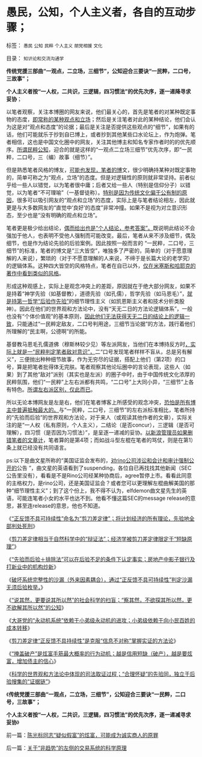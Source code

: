 # 愚民，公知，个人主义者，各自的互动步骤；

标签： `愚民` `公知` `民粹` `个人主义` `朋党相援` `文化` 

目录： `知识论和交流沟通学`

**传统党援三部曲“一观点，二立场，三细节”，公知迎合三要诀“一民粹，二口号，三故事”；**

**个人主义者按“一人权，二共识，三逻辑，四习惯法”的优先次序，逐一递降寻求妥协**；

以笔者观察，关注本博圈的网友来说，他们最关心的，首先是笔者的对某种既定事物的态度，[即常称的某种观点和立场](../../../2010/7/22/想学会批评，就不要发泄.md)；然后是关注笔者对此的某种结论，他们会认为这是对“观点和态度”的论据；最后是关注是否提供这些观点的“细节”，如果有的话，他们可能就乐于抄到自已博上，或者抄到其他某些口水论坛上，作为炮弹。笔者相信，这也是中国文化圈中的网友，关注其他博主和知名专家作者时的的优先顺序。[所谓民粹公知](../../../2013/11/14/改革十年多来寸步难行，因为民粹公知们贼喊捉贼.md)，迎合的就是这样的“一观点二立场三细节”优先次序，即“一民粹，二口号，三（编）故事（细节）”。

但是熟悉笔者风格的博友，[可能也发现，笔者的博](../../../2010/10/17/唯实求真打破谎言的大厦.md)文，很少明确持某种对既定事物的，简单可称之为“观点，立场”的态度。但是对逻辑性的原则就非常坚持。前者似乎给一些人以错觉，以为笔者很中庸；后者又给一些人（特别是信仰分子）以错觉，以为笔者“不可理喻”（一基督徒称）。[特别是因为传统文化偏于公有制的原因](../../../2011/11/8/民主是正确的，洗脑就是不可能的.md)，很多可以吸引网友的“观点和立场”的态度，实际上是与笔者结论相左，因此就更是与大多数网友的“直觉中‘良好’的态度”非常冲撞。如果不是视为对立意识形态，至少也是“没有明确的观点和立场”。

笔者更是极少给出结论，[偶而给出也是“个人结论，参考答案”。](../../../2011/11/1/攻击个人观点的权威和他们的卫道.md)既说明此结论不会强加于他人，也表明不受他人强制而可能改变。最后，笔者从来不涉及细节，偶及细节，也是作为结论先验的后验案例。因此按照一般而言的
“一民粹，二口号，三细节”的标准，笔者的博文是“三大皆空”，唯独多了严密的，简单的（对于愿意理解的人来说），繁琐的（对于不愿意理解的人来说，不缔于是长篇大论的老学究）的逻辑体系。这种四大皆空的风格特点，笔者在自已以外，[仅在米塞斯和哈耶克的著作中看到类似的风格](../../../2010/3/7/米塞斯是科学陈述不杂繁冗的文学典范.md)。

形成这种观感上，实际上是观念冲突上的差距，原因就在于绝大部分网友，如果不是持着“神学先验（如基督教），道德先验（如孔儒），哲学先验（如马恩毛）”，[就是持第一哲学“后验作先验”](../../../2014/1/16/科学的世界观和方法论，合理怀疑和证据链，洗脑和宣传.md)的细节理性主义（如凯恩斯主义者和技术分析类股神）。因此在他们的世界观和方法论中，没有“天无二日的方法论逻辑体系”，一般也没有“个体价值观”的基本原则，[因此他们无法获得天无二日的结论上的逻辑一致](../../../2011/1/28/缺乏逻辑能力可能是脑残综合症的典型症状.md)，只能通过“一民粹定敌友，二口号判用途，三细节当论据”的方法，践行着他们所理解的“民主啊，公德啊”的所能。

基督教马恩毛孔儒道佛（穆斯林较少见）等左派网友，当他们在本博持反方时[，实际上就是一“民粹判定笔者敌对意识”，](../../../2013/10/14/敌对意识形态忠告中国，不要再走到免费医疗的邪路上.md)二“口号发现笔者样样不盲从，总是另有解义”，三便抛出种种细节故事，作为无穷尽的证据，搭配上他们（第2项）的口号，算是把笔者批得体无完肤。笔者观察其他论坛圈中的言论表现，这些人（如果）到了其他“敌对”派别（其实也是左派）的圈子中时，由于中国传统文化浓厚的民粹氛围，他们“一民粹”上左右派都有共鸣，“二口号”上大同小异，“三细节”上各有特色。[所谓左右派区别，仅此而已](../../../2013/6/8/卖官鬻爵与民粹左右互斗的旋涡，直到大革命，亡天下，复辟旧制度！.md)。



所以无论本博网友是左是右，他们在笔者博客上所感受的观念冲突，[恐怕是所有博主中普遍抵触最大的。](../../../2013/4/3/木异于林未必秀，人民群众必欲毁之.md)与“一民粹，二口号，三细节”的左右派标准相比，笔者所持的“先验而后验”的世界观和方法论，对于来人（或观读其他作者的文章），实际关注的是“一人权（私有原则，个人主义），二结论（是否concur），三逻辑（是否可理解），四习惯（是否因为习惯法）”，是呈逐一递减的妥协。[以新浪管理员如果删错笔者的文章计](../../../2009/10/8/删文章的闹心事.md)，笔者算的是第4项；而如战斗型左棍在笔者的骂仗，则是在第1）条上就已经没有共同语言。



ps:以下是曲文星所称的“美国证监会发布的，[对rino公司涉讼和会计和审计强制公开的](http://www.sec.gov/litigation/litreleases/2013/lr22699.htm)公告
”，曲文星的英语看到了suspending，各位自已再找找其他新闻（SEC公告里没有），看看是不是Rino公司经某种协商后，agree暂停上市。看看此同意的主格权力，是rino公司，还是美国证监会？或者您可以更理解左棍曲解美国的那种“细节理性主义”；到了这个份上，我不得不认为，elfdemon曲文星先生的英语，可能连笔者小女的水平也达不到。他看不懂这篇SEC的message
release的意思，甚至连release的意思，他也不知道。

《[“正反馈不具可持续性”命名为“剪刀差定律”；将计划经济的所有理论，先验地全部判处死刑](../../../2014/1/14/系统论的“正反馈不具可持续性”命名为“剪刀差定律”.md)》

《[剪刀差定律相当于自然科学中的“辩证法”；经济学被剪刀差定律限定于“短缺原理”](../../../2014/1/14/研究“社会可持续性”的经济学，被剪刀差限定于“短缺原理”.md)》

《[“先验而后验＋排除法”可以在后验不足的条件下认定事实；房地产中影子银行及打新业中的机构炒新](../../../2014/1/14/“先验而后验＋排除法”排除“数据干扰”，判定房地产和打新业.md)》

《[破坏系统完整性的沙漏（外来因素耦合），通过“正反馈不具可持续性”判定沙漏无须后验枚举，](../../../2014/1/14/破坏系统完整性的沙漏,打新者炒新形成的“系统沙漏”.md)》

《[“说其然，更要说其所以然”的社会科学的扫盲；“察其然，不欲探其所以然，更不欲解其所以然”的公知](../../../2014/1/14/“说其然，更要说其所以然”是社会科学的扫盲.md)》

《[大哥党的“永动机系统”依赖于小弟级永动机的进攻；小弟级依赖于向小民百姓的成本转移](../../../2014/1/14/手摇牌永动机，素描“计划经济理论”和“特殊利益集团”.md)》

《[剪刀差定律“正反馈不具持续性”是克服“信息不对称”掌握实证的方法论](../../../2014/1/14/剪刀差定律“正反馈不具持续性”克服“信息不对称”.md)》

《[“掩盖破产”是炫富手筋最大概率的行为动机；越是信用短缺（破产），越是要炫富，增加债主的信心](../../../2014/1/16/陈光标同志的炫富手筋不吉利，可能已经资不抵债.md)》

《[科学的世界观和方法论中体现的司法取证过程；“合理怀疑”的先验同，独立于后验搜集的“证据链”](../../../2014/1/16/科学的世界观和方法论，合理怀疑和证据链，洗脑和宣传.md)》

《**传统党援三部曲“一观点，二立场，三细节”，公知迎合三要诀“一民粹，二口号，三故事”；**

**个人主义者按“一人权，二共识，三逻辑，四习惯法”的优先次序，逐一递减寻求妥协**》

前一篇：[陈光标同志“疑似假富”的炫富，可能成为诚实商人的原罪](../../../2014/1/16/陈光标同志“疑似假富”的炫富，可能成为诚实商人的原罪.md)

后一篇：[关于“非趋势”的左侧的交易系统的科学原理](../../../2014/1/17/关于“非趋势”的左侧的交易系统的科学原理.md)